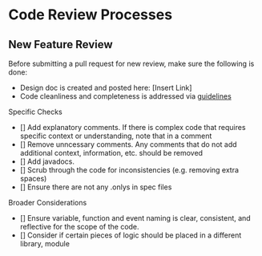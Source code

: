 # Code Review Processes
## New Feature Review
Before submitting a pull request for new review, make sure the following is done:
* Design doc is created and posted here: [Insert Link]
* Code cleanliness and completeness is addressed via [guidelines](https://app.gitbook.com/@setprotocol-1/s/set/smart-contract-engineering/sc-code-review-process)

Specific Checks
- [] Add explanatory comments. If there is complex code that requires specific context or understanding, note that in a comment
- [] Remove unncessary comments. Any comments that do not add additional context, information, etc. should be removed
- [] Add javadocs. 
- [] Scrub through the code for inconsistencies (e.g. removing extra spaces)
- [] Ensure there are not any .onlys in spec files


Broader Considerations
- [] Ensure variable, function and event naming is clear, consistent, and reflective for the scope of the code.
- [] Consider if certain pieces of logic should be placed in a different library, module
